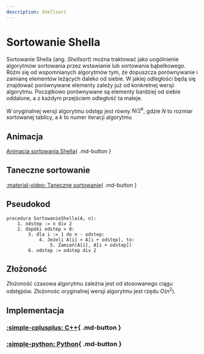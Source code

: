 ```yaml
---
description: Shellsort
---
```


# Sortowanie Shella

Sortowanie Shella (ang. *Shellsort*) można traktować jako uogólnienie algorytmów sortowania przez wstawianie lub sortowania bąbelkowego. Różni się od wspomnianych algorytmów tym, że dopuszcza porównywanie i zamianę elementów leżących daleko od siebie. W jakiej odległości będą się znajdować porównywane elementy zależy już od konkretnej wersji algorytmu. Początkowo porównywane są elementy bardziej od siebie oddalone, a z każdym przejściem odległość ta maleje.

W oryginalnej wersji algorytmu odstęp jest równy $N/2^k$, gdzie $N$ to rozmiar sortowanej tablicy, a $k$ to numer iteracji algorytmu

## Animacja

[Animacja sortowania Shella](https://www.youtube.com/watch?v=n4sk-SzGvZA){ .md-button }

## Taneczne sortowanie

[:material-video: Taneczne sortowanie](https://www.youtube.com/watch?v=CmPA7zE8mx0&t=2s){ .md-button }

## Pseudokod

```
procedura SortowanieShella(A, n):
    1. odstep := n div 2
    2. dopóki odstep > 0:
        3. dla i := 1 do n - odstep:
            4. Jeżeli A[i] > A[i + odstep], to:
                5. Zamień(A[i], A[i + odstep])
        6. odstep := odstep div 2
```

## Złożoność

Złożoność czasowa algorytmu zależna jest od stosowanego ciągu odstępów. Złożonośc oryginalnej wersji algorytmu jest rzędu $O(n^2)$.

## Implementacja

### [:simple-cplusplus: C++](../../programming/c++/algorithms/sorting/shell-sort.md){ .md-button }

### [:simple-python: Python](../../programming/python/algorithms/sorting/shell-sort.md){ .md-button }
